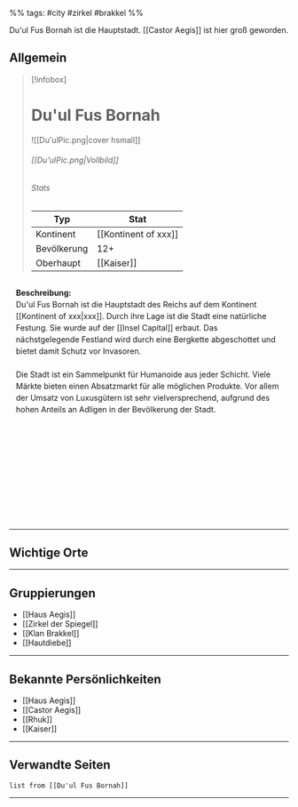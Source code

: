 %% tags: #city #zirkel #brakkel %%

Du'ul Fus Bornah ist die Hauptstadt. [[Castor Aegis]] ist hier groß geworden. 

## Allgemein

> [!infobox]
> # Du'ul Fus Bornah
> ![[Du'ulPic.png|cover hsmall]]
> ###### [[Du'ulPic.png|Vollbild]]
> ###### Stats
> | Typ |  Stat |
> | ---- | ---- |
> | Kontinent | [[Kontinent of xxx]] |
> | Bevölkerung | 12+ |
> | Oberhaupt | [[Kaiser]] |


<div style="min-height: 410px; padding: 12px; border: 0px solid var(--text-faint); border-radius: 10px; background-color: var(--background-secondary); line-height: 1.5;">
<b>Beschreibung:</b><br>
Du'ul Fus Bornah ist die Hauptstadt des Reichs auf dem Kontinent [[Kontinent of xxx|xxx]]. Durch ihre Lage ist die Stadt eine natürliche Festung. Sie wurde auf der [[Insel Capital]] erbaut. Das nächstgelegende Festland wird durch eine Bergkette abgeschottet und bietet damit Schutz vor Invasoren.<br><br>
Die Stadt ist ein Sammelpunkt für Humanoide aus jeder Schicht. Viele Märkte bieten einen Absatzmarkt für alle möglichen Produkte. Vor allem der Umsatz von Luxusgütern ist sehr vielversprechend, aufgrund des hohen Anteils an Adligen in der Bevölkerung der Stadt.
</div>

---

## Wichtige Orte

---

## Gruppierungen

- [[Haus Aegis]]
- [[Zirkel der Spiegel]]
- [[Klan Brakkel]]
- [[Hautdiebe]]

---

## Bekannte Persönlichkeiten

- [[Haus Aegis]]
- [[Castor Aegis]]
- [[Rhuk]]
- [[Kaiser]]

---

## Verwandte Seiten

```dataview
list from [[Du'ul Fus Bornah]]
```

---
